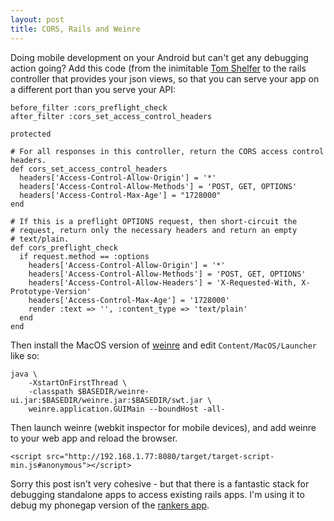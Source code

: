 ```yaml
---
layout: post
title: CORS, Rails and Weinre
---
```


Doing mobile development on your Android but can't get any debugging action going? Add this code (from the inimitable [Tom Shelfer](http://www.tsheffler.com/blog/?p=428) to the rails controller that provides your json views, so that you can serve your app on a different port than you serve your API:

    before_filter :cors_preflight_check
    after_filter :cors_set_access_control_headers

    protected

    # For all responses in this controller, return the CORS access control headers.
    def cors_set_access_control_headers
      headers['Access-Control-Allow-Origin'] = '*'
      headers['Access-Control-Allow-Methods'] = 'POST, GET, OPTIONS'
      headers['Access-Control-Max-Age'] = "1728000"
    end

    # If this is a preflight OPTIONS request, then short-circuit the
    # request, return only the necessary headers and return an empty
    # text/plain.
    def cors_preflight_check
      if request.method == :options
        headers['Access-Control-Allow-Origin'] = '*'
        headers['Access-Control-Allow-Methods'] = 'POST, GET, OPTIONS'
        headers['Access-Control-Allow-Headers'] = 'X-Requested-With, X-Prototype-Version'
        headers['Access-Control-Max-Age'] = '1728000'
        render :text => '', :content_type => 'text/plain'
      end
    end
    
Then install the MacOS version of [weinre](http://phonegap.github.com/weinre/) and edit `Content/MacOS/Launcher` like so:

    java \
        -XstartOnFirstThread \
        -classpath $BASEDIR/weinre-ui.jar:$BASEDIR/weinre.jar:$BASEDIR/swt.jar \
        weinre.application.GUIMain --boundHost -all-

Then launch weinre (webkit inspector for mobile devices), and add weinre to your web app and reload the browser.

    <script src="http://192.168.1.77:8080/target/target-script-min.js#anonymous"></script>

Sorry this post isn't very cohesive - but that there is a fantastic stack for debugging standalone apps to access existing rails apps. I'm using it to debug my phonegap version of the [rankers app](http://rankers.co.nz/).